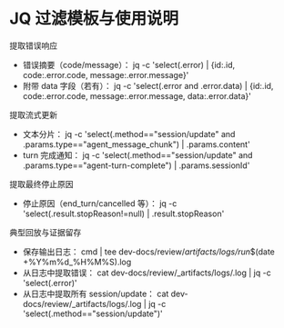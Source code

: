 # JQ 过滤模板与使用说明

提取错误响应

- 错误摘要（code/message）：
  jq -c 'select(.error) | {id:.id, code:.error.code, message:.error.message}'
- 附带 data 字段（若有）：
  jq -c 'select(.error and .error.data) | {id:.id, code:.error.code, message:.error.message, data:.error.data}'

提取流式更新

- 文本分片：
  jq -c 'select(.method=="session/update" and .params.type=="agent_message_chunk") | .params.content'
- turn 完成通知：
  jq -c 'select(.method=="session/update" and .params.type=="agent-turn-complete") | .params.sessionId'

提取最终停止原因

- 停止原因（end_turn/cancelled 等）：
  jq -c 'select(.result.stopReason!=null) | .result.stopReason'

典型回放与证据留存

- 保存输出日志：
  cmd | tee dev-docs/review/_artifacts/logs/run_$(date +%Y%m%d_%H%M%S).log
- 从日志中提取错误：
  cat dev-docs/review/_artifacts/logs/<logfile>.log | jq -c 'select(.error)'
- 从日志中提取所有 session/update：
  cat dev-docs/review/_artifacts/logs/<logfile>.log | jq -c 'select(.method=="session/update")'
